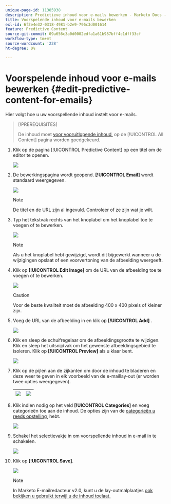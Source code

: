 ```yaml
---
unique-page-id: 11385938
description: Predictieve inhoud voor e-mails bewerken - Marketo Docs - Productdocumentatie
title: Voorspelende inhoud voor e-mails bewerken
exl-id: 6f3e4e32-0318-4981-b2e9-796c3d001614
feature: Predictive Content
source-git-commit: 09a656c3a0d0002edfa1a61b987bff4c1dff33cf
workflow-type: tm+mt
source-wordcount: '228'
ht-degree: 0%

---
```


# Voorspelende inhoud voor e-mails bewerken {#edit-predictive-content-for-emails}

Hier volgt hoe u uw voorspellende inhoud instelt voor e-mails.

>[!PREREQUISITES]
>
>De inhoud moet [&#x200B; voor vooruitlopende inhoud &#x200B;](/help/marketo/product-docs/predictive-content/working-with-all-content/approve-a-title-for-predictive-content.md) op de [!UICONTROL All Content] pagina worden goedgekeurd.

1. Klik op de pagina [!UICONTROL Predictive Content] op een titel om de editor te openen.

   ![](assets/image2017-10-3-9-3a30-3a25.png)

1. De bewerkingspagina wordt geopend. **[!UICONTROL Email]** wordt standaard weergegeven.

   ![](assets/image2017-10-3-9-3a31-3a18.png)

   >[!NOTE]
   >
   >De titel en de URL zijn al ingevuld. Controleer of ze zijn wat je wilt.

1. Typ het tekstvak rechts van het knoplabel om het knoplabel toe te voegen of te bewerken.

   ![](assets/image2017-10-3-9-3a32-3a18.png)

   >[!NOTE]
   >
   >Als u het knoplabel hebt gewijzigd, wordt dit bijgewerkt wanneer u de wijzigingen opslaat of een voorvertoning van de afbeelding weergeeft.

1. Klik op **[!UICONTROL Edit Image]** om de URL van de afbeelding toe te voegen of te bewerken.

   ![](assets/image2017-10-3-9-3a33-3a11.png)

   >[!CAUTION]
   >
   >Voor de beste kwaliteit moet de afbeelding 400 x 400 pixels of kleiner zijn.

1. Voeg de URL van de afbeelding in en klik op **[!UICONTROL Add]** .

   ![](assets/five.png)

1. Klik en sleep de schuifregelaar om de afbeeldingsgrootte te wijzigen. Klik en sleep het uitsnijdvak om het gewenste afbeeldingsgebied te isoleren. Klik op **[!UICONTROL Preview]** als u klaar bent.

   ![](assets/six.png)

1. Klik op de pijlen aan de zijkanten om door de inhoud te bladeren en deze weer te geven in elk voorbeeld van de e-maillay-out (er worden twee opties weergegeven).

   | ![](assets/sevena.png) | ![](assets/sevenb.png) |
   |---|---|

1. Klik indien nodig op het veld **[!UICONTROL Categories]** en voeg categorieën toe aan de inhoud. De opties zijn van de [&#x200B; categorieën u reeds opstelling &#x200B;](/help/marketo/product-docs/predictive-content/getting-started/set-up-categories.md) hebt.

   ![](assets/eight.png)

1. Schakel het selectievakje in om voorspellende inhoud in e-mail in te schakelen.

   ![](assets/nine.png)

1. Klik op **[!UICONTROL Save]**.

   ![](assets/save.png)

   >[!NOTE]
   >
   >In Marketo E-mailredacteur v2.0, kunt u de lay-outmalplaatjes [&#x200B; ook bekijken u gebruikt terwijl u de inhoud toelaat.](/help/marketo/product-docs/predictive-content/enabling-predictive-content/enable-predictive-content-in-emails.md)
